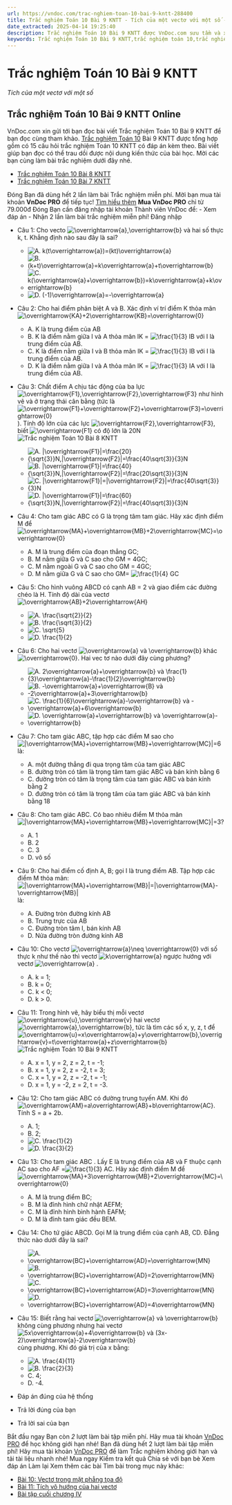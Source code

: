 ```yaml
---
url: https://vndoc.com/trac-nghiem-toan-10-bai-9-kntt-288400
title: Trắc nghiệm Toán 10 Bài 9 KNTT - Tích của một vectơ với một số - VnDoc.com
date_extracted: 2025-04-14 19:25:40
description: Trắc nghiệm Toán 10 Bài 9 KNTT được VnDoc.com sưu tầm và xin gửi tới bạn đọc cùng tham khảo.
keywords: Trắc nghiệm Toán 10 Bài 9 KNTT,trắc nghiệm toán 10,trắc nghiệm toán 10 KNTT,toán 10,toán lớp 10,toán 10 KNTT,toán 10 bài 9,Tích của một vectơ với một số
---
```


# Trắc nghiệm Toán 10 Bài 9 KNTT
 _Tích của một vectơ với một số_
## Trắc nghiệm Toán 10 Bài 9 KNTT Online
VnDoc.com xin gửi tới bạn đọc bài viết Trắc nghiệm Toán 10 Bài 9 KNTT để bạn đọc cùng tham khảo.
[Trắc nghiệm Toán 10](<https://vndoc.com/test-mon-toan-lop10>) Bài 9 KNTT được tổng hợp gồm có 15 câu hỏi trắc nghiệm Toán 10 KNTT có đáp án kèm theo. Bài viết giúp bạn đọc có thể trau dồi được nội dung kiến thức của bài học. Mời các bạn cùng làm bài trắc nghiệm dưới đây nhé.
  * [Trắc nghiệm Toán 10 Bài 8 KNTT](<https://vndoc.com/trac-nghiem-toan-10-bai-8-kntt-288397>)
  * [Trắc nghiệm Toán 10 Bài 7 KNTT](<https://vndoc.com/trac-nghiem-toan-10-bai-7-kntt-288395>)

Đóng
Bạn đã dùng hết 2 lần làm bài Trắc nghiệm miễn phí. Mời bạn mua tài khoản **VnDoc PRO** để tiếp tục\! [Tìm hiểu thêm](</pro>)
**Mua VnDoc PRO** chỉ từ 79.000đ
Đóng
Bạn cần đăng nhập tài khoản Thành viên VnDoc để:
\- Xem đáp án
\- Nhận 2 lần làm bài trắc nghiệm miễn phí\!
Đăng nhập 
  * Câu 1:
Cho vecto ![\\overrightarrow{a},\\overrightarrow{b}](https://tex.vdoc.vn?tex=%5Coverrightarrow%7Ba%7D%2C%5Coverrightarrow%7Bb%7D) và hai số thực k, t. Khẳng định nào sau đây là sai?
    * ![A. k\(t\\overrightarrow{a}\)=\(kt\)\\overrightarrow{a}](https://tex.vdoc.vn?tex=A.%20k\(t%5Coverrightarrow%7Ba%7D\)%3D\(kt\)%5Coverrightarrow%7Ba%7D)
    * ![B. \(k+t\)\\overrightarrow{a}=k\\overrightarrow{a}+t\\overrightarrow{b}](https://tex.vdoc.vn?tex=B.%20\(k%2Bt\)%5Coverrightarrow%7Ba%7D%3Dk%5Coverrightarrow%7Ba%7D%2Bt%5Coverrightarrow%7Bb%7D)
    * ![C. k\(\\overrightarrow{a}+\\overrightarrow{b}\)=k\\overrightarrow{a}+k\\overrightarrow{b}](https://tex.vdoc.vn?tex=C.%20k\(%5Coverrightarrow%7Ba%7D%2B%5Coverrightarrow%7Bb%7D\)%3Dk%5Coverrightarrow%7Ba%7D%2Bk%5Coverrightarrow%7Bb%7D)
    * ![D. \(-1\)\\overrightarrow{a}=-\\overrightarrow{a}](https://tex.vdoc.vn?tex=D.%20\(-1\)%5Coverrightarrow%7Ba%7D%3D-%5Coverrightarrow%7Ba%7D)
  * Câu 2:
Cho hai điểm phân biệt A và B. Xác định ví trí điểm K thỏa mãn ![\\overrightarrow{KA}+2\\overrightarrow{KB}=\\overrightarrow{0}](https://tex.vdoc.vn?tex=%5Coverrightarrow%7BKA%7D%2B2%5Coverrightarrow%7BKB%7D%3D%5Coverrightarrow%7B0%7D)
    * A. K là trung điểm của AB
    * B. K là điểm nằm giữa I và A thỏa mãn IK = ![\\frac{1}{3}](https://tex.vdoc.vn?tex=%5Cfrac%7B1%7D%7B3%7D) IB với I là trung điểm của AB.
    * C. K là điểm nằm giữa I và B thỏa mãn IK = ![\\frac{1}{3}](https://tex.vdoc.vn?tex=%5Cfrac%7B1%7D%7B3%7D) IB với I là trung điểm của AB.
    * D. K là điểm nằm giữa I và A thỏa mãn IK = ![\\frac{1}{3}](https://tex.vdoc.vn?tex=%5Cfrac%7B1%7D%7B3%7D) IA với I là trung điểm của AB.
  * Câu 3:
Chất điểm A chịu tác động của ba lực ![\\overrightarrow{F1},\\overrightarrow{F2},\\overrightarrow{F3}](https://tex.vdoc.vn?tex=%5Coverrightarrow%7BF1%7D%2C%5Coverrightarrow%7BF2%7D%2C%5Coverrightarrow%7BF3%7D) như hình vẽ và ở trạng thái cân bằng \(tức là ![\\overrightarrow{F1}+\\overrightarrow{F2}+\\overrightarrow{F3}=\\overrightarrow{0}](https://tex.vdoc.vn?tex=%5Coverrightarrow%7BF1%7D%2B%5Coverrightarrow%7BF2%7D%2B%5Coverrightarrow%7BF3%7D%3D%5Coverrightarrow%7B0%7D)\). Tính độ lớn của các lực ![\\overrightarrow{F2},\\overrightarrow{F3}](https://tex.vdoc.vn?tex=%5Coverrightarrow%7BF2%7D%2C%5Coverrightarrow%7BF3%7D), biết ![\\overrightarrow{F1}](https://tex.vdoc.vn?tex=%5Coverrightarrow%7BF1%7D) có độ lớn là 20N
![Trắc nghiệm Toán 10 Bài 8 KNTT](https://i.vdoc.vn/data/image/2023/02/07/trac-nghiem-toan-10-bai-9-kntt-1.jpg)
    * ![A. |\\overrightarrow{F1}|=\\frac{20}{\\sqrt{3}}N,|\\overrightarrow{F2}|=\\frac{40\\sqrt{3}}{3}N](https://tex.vdoc.vn?tex=A.%20%7C%5Coverrightarrow%7BF1%7D%7C%3D%5Cfrac%7B20%7D%7B%5Csqrt%7B3%7D%7DN%2C%7C%5Coverrightarrow%7BF2%7D%7C%3D%5Cfrac%7B40%5Csqrt%7B3%7D%7D%7B3%7DN)
    * ![B. |\\overrightarrow{F1}|=\\frac{40}{\\sqrt{3}}N,|\\overrightarrow{F2}|=\\frac{20\\sqrt{3}}{3}N](https://tex.vdoc.vn?tex=B.%20%7C%5Coverrightarrow%7BF1%7D%7C%3D%5Cfrac%7B40%7D%7B%5Csqrt%7B3%7D%7DN%2C%7C%5Coverrightarrow%7BF2%7D%7C%3D%5Cfrac%7B20%5Csqrt%7B3%7D%7D%7B3%7DN)
    * ![C. |\\overrightarrow{F1}|=|\\overrightarrow{F2}|=\\frac{40\\sqrt{3}}{3}N](https://tex.vdoc.vn?tex=C.%20%7C%5Coverrightarrow%7BF1%7D%7C%3D%7C%5Coverrightarrow%7BF2%7D%7C%3D%5Cfrac%7B40%5Csqrt%7B3%7D%7D%7B3%7DN)
    * ![D. |\\overrightarrow{F1}|=\\frac{60}{\\sqrt{3}}N,|\\overrightarrow{F2}|=\\frac{40\\sqrt{3}}{3}N](https://tex.vdoc.vn?tex=D.%20%7C%5Coverrightarrow%7BF1%7D%7C%3D%5Cfrac%7B60%7D%7B%5Csqrt%7B3%7D%7DN%2C%7C%5Coverrightarrow%7BF2%7D%7C%3D%5Cfrac%7B40%5Csqrt%7B3%7D%7D%7B3%7DN)
  * Câu 4:
Cho tam giác ABC có G là trọng tâm tam giác. Hãy xác định điểm M để ![\\overrightarrow{MA}+\\overrightarrow{MB}+2\\overrightarrow{MC}=\\overrightarrow{0}](https://tex.vdoc.vn?tex=%5Coverrightarrow%7BMA%7D%2B%5Coverrightarrow%7BMB%7D%2B2%5Coverrightarrow%7BMC%7D%3D%5Coverrightarrow%7B0%7D)
    * A. M là trung điểm của đoạn thẳng GC;
    * B. M nằm giữa G và C sao cho GM = 4GC;
    * C. M nằm ngoài G và C sao cho GM = 4GC;
    * D. M nằm giữa G và C sao cho GM= ![\\frac{1}{4}](https://tex.vdoc.vn?tex=%5Cfrac%7B1%7D%7B4%7D) GC
  * Câu 5:
Cho hình vuông ABCD có cạnh AB = 2 và giao điểm các đường chéo là H. Tính độ dài của vectơ ![\\overrightarrow{AB}+2\\overrightarrow{AH}](https://tex.vdoc.vn?tex=%5Coverrightarrow%7BAB%7D%2B2%5Coverrightarrow%7BAH%7D)
    * ![A. \\frac{\\sqrt{2}}{2}](https://tex.vdoc.vn?tex=A.%20%5Cfrac%7B%5Csqrt%7B2%7D%7D%7B2%7D)
    * ![B. \\frac{\\sqrt{3}}{2}](https://tex.vdoc.vn?tex=B.%20%5Cfrac%7B%5Csqrt%7B3%7D%7D%7B2%7D)
    * ![C. \\sqrt{5}](https://tex.vdoc.vn?tex=C.%20%5Csqrt%7B5%7D)
    * ![D. \\frac{1}{2}](https://tex.vdoc.vn?tex=D.%20%5Cfrac%7B1%7D%7B2%7D)
  * Câu 6:
Cho hai vectơ ![\\overrightarrow{a} và \\overrightarrow{b}](https://tex.vdoc.vn?tex=%5Coverrightarrow%7Ba%7D%20v%C3%A0%20%5Coverrightarrow%7Bb%7D) khác ![\\overrightarrow{0}](https://tex.vdoc.vn?tex=%5Coverrightarrow%7B0%7D). Hai vec tơ nào dưới đây cùng phương?
    * ![A. 2\\overrightarrow{a}+\\overrightarrow{b} và \\frac{1}{3}\\overrightarrow{a}-\\frac{1}{2}\\overrightarrow{b}](https://tex.vdoc.vn?tex=A.%202%5Coverrightarrow%7Ba%7D%2B%5Coverrightarrow%7Bb%7D%20v%C3%A0%20%5Cfrac%7B1%7D%7B3%7D%5Coverrightarrow%7Ba%7D-%5Cfrac%7B1%7D%7B2%7D%5Coverrightarrow%7Bb%7D)
    * ![B. -\\overrightarrow{a}+\\overrightarrow{B} và -2\\overrightarrow{a}+3\\overrightarrow{b}](https://tex.vdoc.vn?tex=B.%20-%5Coverrightarrow%7Ba%7D%2B%5Coverrightarrow%7BB%7D%20v%C3%A0%20-2%5Coverrightarrow%7Ba%7D%2B3%5Coverrightarrow%7Bb%7D)
    * ![C. \\frac{1}{6}\\overrightarrow{a}-\\overrightarrow{b} và -\\overrightarrow{a}+6\\overrightarrow{b}](https://tex.vdoc.vn?tex=C.%20%5Cfrac%7B1%7D%7B6%7D%5Coverrightarrow%7Ba%7D-%5Coverrightarrow%7Bb%7D%20v%C3%A0%20-%5Coverrightarrow%7Ba%7D%2B6%5Coverrightarrow%7Bb%7D)
    * ![D. \\overrightarrow{a}+\\overrightarrow{b} và \\overrightarrow{a}-\\overrightarrow{b}](https://tex.vdoc.vn?tex=D.%20%5Coverrightarrow%7Ba%7D%2B%5Coverrightarrow%7Bb%7D%20v%C3%A0%20%5Coverrightarrow%7Ba%7D-%5Coverrightarrow%7Bb%7D)
  * Câu 7:
Cho tam giác ABC, tập hợp các điểm M sao cho ![|\\overrightarrow{MA}+\\overrightarrow{MB}+\\overrightarrow{MC}|=6](https://tex.vdoc.vn?tex=%7C%5Coverrightarrow%7BMA%7D%2B%5Coverrightarrow%7BMB%7D%2B%5Coverrightarrow%7BMC%7D%7C%3D6) là:
    * A. một đường thẳng đi qua trọng tâm của tam giác ABC
    * B. đường tròn có tâm là trọng tâm tam giác ABC và bán kính bằng 6
    * C. đường tròn có tâm là trọng tâm của tam giác ABC và bán kính bằng 2
    * D. đường tròn có tâm là trọng tâm của tam giác ABC và bán kính bằng 18
  * Câu 8:
Cho tam giác ABC. Có bao nhiêu điểm M thỏa mãn ![|\\overrightarrow{MA}+\\overrightarrow{MB}+\\overrightarrow{MC}|=3](https://tex.vdoc.vn?tex=%7C%5Coverrightarrow%7BMA%7D%2B%5Coverrightarrow%7BMB%7D%2B%5Coverrightarrow%7BMC%7D%7C%3D3)?
    * A. 1
    * B. 2
    * C. 3
    * D. vô số
  * Câu 9:
Cho hai điểm cố định A, B; gọi I là trung điểm AB. Tập hợp các điểm M thỏa mãn: ![|\\overrightarrow{MA}+\\overrightarrow{MB}|=|\\overrightarrow{MA}-\\overrightarrow{MB}|](https://tex.vdoc.vn?tex=%7C%5Coverrightarrow%7BMA%7D%2B%5Coverrightarrow%7BMB%7D%7C%3D%7C%5Coverrightarrow%7BMA%7D-%5Coverrightarrow%7BMB%7D%7C)là:
    * A. Đường tròn đường kính AB
    * B. Trung trực của AB
    * C. Đường tròn tâm I, bán kính AB
    * D. Nửa đường tròn đường kính AB
  * Câu 10:
Cho vectơ ![\\overrightarrow{a}\\neq \\overrightarrow{0}](https://tex.vdoc.vn?tex=%5Coverrightarrow%7Ba%7D%5Cneq%20%5Coverrightarrow%7B0%7D) với số thực k như thế nào thì vectơ ![k\\overrightarrow{a}](https://tex.vdoc.vn?tex=k%5Coverrightarrow%7Ba%7D) ngược hướng với vectơ ![\\overrightarrow{a}](https://tex.vdoc.vn?tex=%5Coverrightarrow%7Ba%7D) .
    * A. k = 1;
    * B. k = 0;
    * C. k < 0;
    * D. k > 0.
  * Câu 11:
Trong hình vẽ, hãy biểu thị mỗi vectơ ![\\overrightarrow{u},\\overrightarrow{v}](https://tex.vdoc.vn?tex=%5Coverrightarrow%7Bu%7D%2C%5Coverrightarrow%7Bv%7D) hai vectơ ![\\overrightarrow{a},\\overrightarrow{b}](https://tex.vdoc.vn?tex=%5Coverrightarrow%7Ba%7D%2C%5Coverrightarrow%7Bb%7D), tức là tìm các số x, y, z, t để ![\\overrightarrow{u}=x\\overrightarrow{a}+y\\overrightarrow{b},\\overrightarrow{v}=t\\overrightarrow{a}+z\\overrightarrow{b}](https://tex.vdoc.vn?tex=%5Coverrightarrow%7Bu%7D%3Dx%5Coverrightarrow%7Ba%7D%2By%5Coverrightarrow%7Bb%7D%2C%5Coverrightarrow%7Bv%7D%3Dt%5Coverrightarrow%7Ba%7D%2Bz%5Coverrightarrow%7Bb%7D)
![Trắc nghiệm Toán 10 Bài 9 KNTT](https://i.vdoc.vn/data/image/2023/02/07/trac-nghiem-toan-10-bai-9-kntt-2.jpg)
    * A. x = 1, y = 2, z = 2, t = -1;
    * B. x = 1, y = 2, z = -2, t = 3;
    * C. x = 1, y = 2, z = -2, t = -1;
    * D. x = 1, y = -2, z = 2, t = -3.
  * Câu 12:
Cho tam giác ABC có đường trung tuyến AM. Khi đó ![\\overrightarrow{AM}=a\\overrightarrow{AB}+b\\overrightarrow{AC}](https://tex.vdoc.vn?tex=%5Coverrightarrow%7BAM%7D%3Da%5Coverrightarrow%7BAB%7D%2Bb%5Coverrightarrow%7BAC%7D). Tính S = a + 2b.
    * A. 1;
    * B. 2;
    * ![C. \\frac{1}{2}](https://tex.vdoc.vn?tex=C.%20%5Cfrac%7B1%7D%7B2%7D)
    * ![D. \\frac{3}{2}](https://tex.vdoc.vn?tex=D.%20%5Cfrac%7B3%7D%7B2%7D)
  * Câu 13:
Cho tam giác ABC . Lấy E là trung điểm của AB và F thuộc cạnh AC sao cho AF =![\\frac{1}{3}](https://tex.vdoc.vn?tex=%5Cfrac%7B1%7D%7B3%7D) AC. Hãy xác định điểm M để ![\\overrightarrow{MA}+3\\overrightarrow{MB}+2\\overrightarrow{MC}=\\overrightarrow{0}](https://tex.vdoc.vn?tex=%5Coverrightarrow%7BMA%7D%2B3%5Coverrightarrow%7BMB%7D%2B2%5Coverrightarrow%7BMC%7D%3D%5Coverrightarrow%7B0%7D)
    * A. M là trung điểm BC;
    * B. M là đỉnh hình chữ nhật AEFM;
    * C. M là đỉnh hình bình hành EAFM;
    * D. M là đỉnh tam giác đều BEM.
  * Câu 14:
Cho tứ giác ABCD. Gọi M là trung điểm của cạnh AB, CD. Đẳng thức nào dưới đây là sai?
    * ![A. \\overrightarrow{BC}+\\overrightarrow{AD}=\\overrightarrow{MN}](https://tex.vdoc.vn?tex=A.%20%5Coverrightarrow%7BBC%7D%2B%5Coverrightarrow%7BAD%7D%3D%5Coverrightarrow%7BMN%7D)
    * ![B. \\overrightarrow{BC}+\\overrightarrow{AD}=2\\overrightarrow{MN}](https://tex.vdoc.vn?tex=B.%20%5Coverrightarrow%7BBC%7D%2B%5Coverrightarrow%7BAD%7D%3D2%5Coverrightarrow%7BMN%7D)
    * ![C. \\overrightarrow{BC}+\\overrightarrow{AD}=3\\overrightarrow{MN}](https://tex.vdoc.vn?tex=C.%20%5Coverrightarrow%7BBC%7D%2B%5Coverrightarrow%7BAD%7D%3D3%5Coverrightarrow%7BMN%7D)
    * ![D. \\overrightarrow{BC}+\\overrightarrow{AD}=4\\overrightarrow{MN}](https://tex.vdoc.vn?tex=D.%20%5Coverrightarrow%7BBC%7D%2B%5Coverrightarrow%7BAD%7D%3D4%5Coverrightarrow%7BMN%7D)
  * Câu 15:
Biết rằng hai vectơ ![\\overrightarrow{a} và \\overrightarrow{b}](https://tex.vdoc.vn?tex=%5Coverrightarrow%7Ba%7D%20v%C3%A0%20%5Coverrightarrow%7Bb%7D) không cùng phương nhưng hai vectơ ![5x\\overrightarrow{a}+4\\overrightarrow{b} và \(3x-2\)\\overrightarrow{a}-2\\overrightarrow{b}](https://tex.vdoc.vn?tex=5x%5Coverrightarrow%7Ba%7D%2B4%5Coverrightarrow%7Bb%7D%20v%C3%A0%20\(3x-2\)%5Coverrightarrow%7Ba%7D-2%5Coverrightarrow%7Bb%7D) cùng phương. Khi đó giá trị của x bằng:
    * ![A. \\frac{4}{11}](https://tex.vdoc.vn?tex=A.%20%5Cfrac%7B4%7D%7B11%7D)
    * ![B. \\frac{2}{3}](https://tex.vdoc.vn?tex=B.%20%5Cfrac%7B2%7D%7B3%7D)
    * C. 4;
    * D. -4.

  * Đáp án đúng của hệ thống
  * Trả lời đúng của bạn
  * Trả lời sai của bạn

Bắt đầu ngay
Bạn còn _2_ lượt làm bài tập miễn phí. Hãy mua tài khoản [VnDoc PRO](</pro>) để học không giới hạn nhé\!  Bạn đã dùng hết 2 lượt làm bài tập miễn phí\! Hãy mua tài khoản [VnDoc PRO](</pro>) để làm Trắc nghiệm không giới hạn và tải tài liệu nhanh nhé\!  Mua ngay
Kiểm tra kết quả Chia sẻ với bạn bè Xem đáp án Làm lại
Xem thêm các bài Tìm bài trong mục này khác:
  * [Bài 10: Vectơ trong mặt phẳng tọa độ](</trac-nghiem-toan-10-bai-10-kntt-288408>)
  * [Bài 11: Tích vô hướng của hai vectơ](</trac-nghiem-toan-10-bai-11-kntt-288412>)
  * [Bài tập cuối chương IV](</trac-nghiem-toan-10-bai-tap-cuoi-chuong-4-kntt-288413>)

